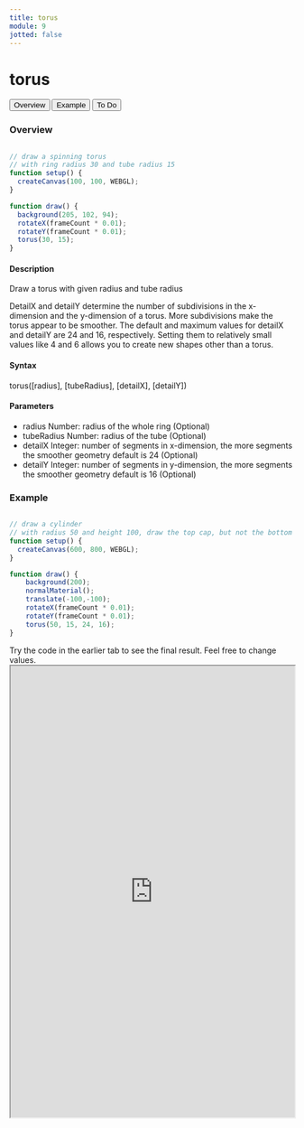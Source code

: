 ```yaml
---
title: torus
module: 9
jotted: false
---
```


# torus

<div class="tab">
  <button class="tablinks active" onclick="openTab(event, 'Overview')">Overview</button>
  <button class="tablinks" onclick="openTab(event, 'example')">Example</button>  
  <button class="tablinks" onclick="openTab(event, 'todo')">To Do</button>  
</div>

<div id="Overview" class="tabcontent" style="display:block"  >
<div class="tabhtml" markdown="1">

### Overview

```js

// draw a spinning torus
// with ring radius 30 and tube radius 15
function setup() {
  createCanvas(100, 100, WEBGL);
}

function draw() {
  background(205, 102, 94);
  rotateX(frameCount * 0.01);
  rotateY(frameCount * 0.01);
  torus(30, 15);
}
```

#### Description

Draw a torus with given radius and tube radius

DetailX and detailY determine the number of subdivisions in the x-dimension and the y-dimension of a torus. More subdivisions make the torus appear to be smoother. The default and maximum values for detailX and detailY are 24 and 16, respectively. Setting them to relatively small values like 4 and 6 allows you to create new shapes other than a torus.

#### Syntax

torus([radius], [tubeRadius], [detailX], [detailY])

#### Parameters

* radius Number: radius of the whole ring (Optional)
* tubeRadius Number: radius of the tube (Optional)
* detailX Integer: number of segments in x-dimension, the more segments the smoother geometry default is 24 (Optional)
* detailY Integer: number of segments in y-dimension, the more segments the smoother geometry default is 16 (Optional)

</div>
</div>

<div id="example" class="tabcontent" style="display:block"  >
<div class="tabhtml" markdown="1">

### Example

```js

// draw a cylinder
// with radius 50 and height 100, draw the top cap, but not the bottom cap
function setup() {
  createCanvas(600, 800, WEBGL);
}

function draw() {
    background(200);
    normalMaterial();
    translate(-100,-100);
    rotateX(frameCount * 0.01);
    rotateY(frameCount * 0.01);
    torus(50, 15, 24, 16);
}
```

</div>
</div>

<div id="todo" class="tabcontent">
<div class="tabhtml" markdown="1">
Try the code in the earlier tab to see the final result. Feel free to change values. 

<iframe src="https://editor.p5js.org/michaelcassens/sketches/bA6vaiivN" width="100%" height="800px"></iframe>
</div>
</div>